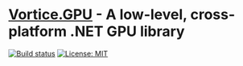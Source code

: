 [Vortice.GPU](https://github.com/amerkoleci/Vortice.GPU) - A low-level, cross-platform .NET GPU library
============================================================================

[![Build status](https://github.com/amerkoleci/Vortice.GPU/workflows/Build/badge.svg)](https://github.com/amerkoleci/Vortice.GPU/actions)
[![License: MIT](https://img.shields.io/badge/License-MIT-green.svg)](https://github.com/amerkoleci/Vortice.GPU/blob/master/LICENSE)